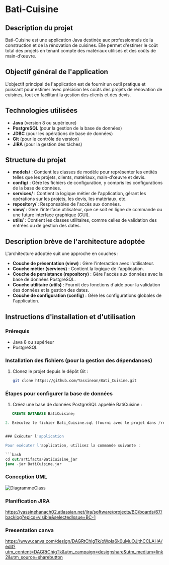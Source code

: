 # Bati-Cuisine

## Description du projet
Bati-Cuisine est une application Java destinée aux professionnels de la construction et de la rénovation de cuisines. Elle permet d'estimer le coût total des projets en tenant compte des matériaux utilisés et des coûts de main-d'œuvre.

## Objectif général de l'application
L'objectif principal de l'application est de fournir un outil pratique et puissant pour estimer avec précision les coûts des projets de rénovation de cuisines, tout en facilitant la gestion des clients et des devis.

## Technologies utilisées
- **Java** (version 8 ou supérieure)
- **PostgreSQL** (pour la gestion de la base de données)
- **JDBC** (pour les opérations de base de données)
- **Git** (pour le contrôle de version)
- **JIRA** (pour la gestion des tâches)

## Structure du projet
- **models/** : Contient les classes de modèle pour représenter les entités telles que les projets, clients, matériaux, main-d'œuvre et devis.
- **config/** : Gère les fichiers de configuration, y compris les configurations de la base de données.
- **services/** : Contient la logique métier de l'application, gérant les opérations sur les projets, les devis, les matériaux, etc.
- **repository/** : Responsables de l'accès aux données.
- **view/** : Gère l'interface utilisateur, que ce soit en ligne de commande ou une future interface graphique (GUI).
- **utils/** : Contient les classes utilitaires, comme celles de validation des entrées ou de gestion des dates.

## Description brève de l'architecture adoptée
L'architecture adoptée suit une approche en couches :
- **Couche de présentation (view)** : Gère l'interaction avec l'utilisateur.
- **Couche métier (services)** : Contient la logique de l'application.
- **Couche de persistance (repository)** : Gère l'accès aux données avec la base de données PostgreSQL.
- **Couche utilitaire (utils)** : Fournit des fonctions d'aide pour la validation des données et la gestion des dates.
- **Couche de configuration (config)** : Gère les configurations globales de l'application.

## Instructions d'installation et d'utilisation

### Prérequis
- Java 8 ou supérieur
- PostgreSQL

### Installation des fichiers (pour la gestion des dépendances)
1. Clonez le projet depuis le dépôt Git :
   ```bash
   git clone https://github.com/Yassinean/Bati_Cuisine.git

### Étapes pour configurer la base de données

1. Créez une base de données PostgreSQL appelée BatiCuisine :

  ```sql
     CREATE DATABASE BatiCuisine;

2. Exécutez le fichier Bati_Cuisine.sql (fourni avec le projet dans /resources) pour créer les tables nécessaires dans la base de données.


### Exécuter l'application

Pour exécuter l'application, utilisez la commande suivante :

```bash
cd out/artifacts/BatiCuisine_jar
java -jar BatiCuisine.jar
```

### Conception UML
![DiagrammeClass](https://github.com/user-attachments/assets/824b8cbb-04d8-4f9d-bb7b-d259719c80dc)

### Planification JIRA
https://yassinehanach02.atlassian.net/jira/software/projects/BC/boards/67/backlog?epics=visible&selectedIssue=BC-1

### Presentation canva
https://www.canva.com/design/DAGRtChigTk/oWpIa6k0uMuOJjthCCLAHA/edit?utm_content=DAGRtChigTk&utm_campaign=designshare&utm_medium=link2&utm_source=sharebutton
